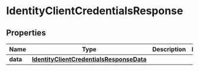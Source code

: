 

# IdentityClientCredentialsResponse


## Properties

| Name | Type | Description | Notes |
|------------ | ------------- | ------------- | -------------|
|**data** | [**IdentityClientCredentialsResponseData**](IdentityClientCredentialsResponseData.md) |  |  |



